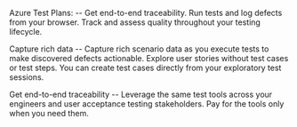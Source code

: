  Azure Test Plans:
-- Get end-to-end traceability. Run tests and log defects from your browser. Track and assess quality throughout your testing lifecycle.

Capture rich data
-- Capture rich scenario data as you execute tests to make discovered defects actionable. Explore user stories without test cases or test steps. You can create test cases directly from your exploratory test sessions.

Get end-to-end traceability
-- Leverage the same test tools across your engineers and user acceptance testing stakeholders. Pay for the tools only when you need them.

